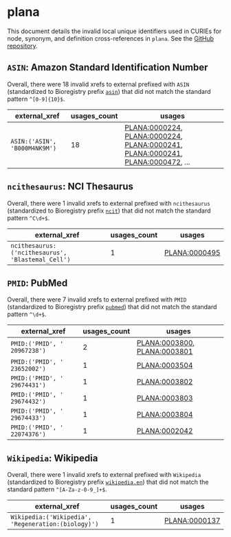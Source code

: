 # plana

This document details the invalid local unique identifiers used in CURIEs
for node, synonym, and definition cross-references in `plana`. See the [GitHub repository](https://github.com/obophenotype/planaria-ontology).


## `ASIN`: Amazon Standard Identification Number

Overall, there were 18 invalid
xrefs to external prefixed with `ASIN` (standardized to Bioregistry
prefix [`asin`](https://bioregistry.io/asin)) that
did not match the standard pattern `^[0-9]{10}$`.

| external_xref                 |   usages_count | usages                                                                                                                                                                                                                                                                                 |
|-------------------------------|----------------|----------------------------------------------------------------------------------------------------------------------------------------------------------------------------------------------------------------------------------------------------------------------------------------|
| `ASIN:('ASIN', 'B000M4NK9M')` |             18 | [PLANA:0000224](https://bioregistry.io/PLANA:0000224), [PLANA:0000224](https://bioregistry.io/PLANA:0000224), [PLANA:0000241](https://bioregistry.io/PLANA:0000241), [PLANA:0000241](https://bioregistry.io/PLANA:0000241), [PLANA:0000472](https://bioregistry.io/PLANA:0000472), ... |

## `ncithesaurus`: NCI Thesaurus

Overall, there were 1 invalid
xrefs to external prefixed with `ncithesaurus` (standardized to Bioregistry
prefix [`ncit`](https://bioregistry.io/ncit)) that
did not match the standard pattern `^C\d+$`.

| external_xref                                     |   usages_count | usages                                                |
|---------------------------------------------------|----------------|-------------------------------------------------------|
| `ncithesaurus:('ncithesaurus', 'Blastemal_Cell')` |              1 | [PLANA:0000495](https://bioregistry.io/PLANA:0000495) |

## `PMID`: PubMed

Overall, there were 7 invalid
xrefs to external prefixed with `PMID` (standardized to Bioregistry
prefix [`pubmed`](https://bioregistry.io/pubmed)) that
did not match the standard pattern `^\d+$`.

| external_xref                |   usages_count | usages                                                                                                       |
|------------------------------|----------------|--------------------------------------------------------------------------------------------------------------|
| `PMID:('PMID', ' 20967238')` |              2 | [PLANA:0003800](https://bioregistry.io/PLANA:0003800), [PLANA:0003801](https://bioregistry.io/PLANA:0003801) |
| `PMID:('PMID', ' 23652002')` |              1 | [PLANA:0003504](https://bioregistry.io/PLANA:0003504)                                                        |
| `PMID:('PMID', ' 29674431')` |              1 | [PLANA:0003802](https://bioregistry.io/PLANA:0003802)                                                        |
| `PMID:('PMID', ' 29674432')` |              1 | [PLANA:0003803](https://bioregistry.io/PLANA:0003803)                                                        |
| `PMID:('PMID', ' 29674433')` |              1 | [PLANA:0003804](https://bioregistry.io/PLANA:0003804)                                                        |
| `PMID:('PMID', ' 22074376')` |              1 | [PLANA:0002042](https://bioregistry.io/PLANA:0002042)                                                        |

## `Wikipedia`: Wikipedia

Overall, there were 1 invalid
xrefs to external prefixed with `Wikipedia` (standardized to Bioregistry
prefix [`wikipedia.en`](https://bioregistry.io/wikipedia.en)) that
did not match the standard pattern `^[A-Za-z-0-9_]+$`.

| external_xref                                       |   usages_count | usages                                                |
|-----------------------------------------------------|----------------|-------------------------------------------------------|
| `Wikipedia:('Wikipedia', 'Regeneration:(biology)')` |              1 | [PLANA:0000137](https://bioregistry.io/PLANA:0000137) |

